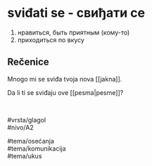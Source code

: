 # sviđati se - свиђати се

1. нравиться, быть приятным (кому-то)  
2. приходиться по вкусу

## Rečenice

Mnogo mi se sviđa tvoja nova [[jakna]].

Da li ti se sviđaju ove [[pesma|pesme]]?

<br>

#vrsta/glagol  
#nivo/A2  

#tema/osećanja  
#tema/komunikacija  
#tema/ukus
